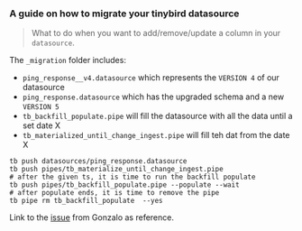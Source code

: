 ### A guide on how to migrate your tinybird datasource

> What to do when you want to add/remove/update a column in your `datasource`.

The `_migration` folder includes:

- `ping_response__v4.datasource` which represents the `VERSION 4` of our
  datasource
- `ping_response.datasource` which has the upgraded schema and a new `VERSION 5`
- `tb_backfill_populate.pipe` will fill the datasource with all the data until a
  set date X
- `tb_materialized_until_change_ingest.pipe` will fill teh dat from the date X

```
tb push datasources/ping_response.datasource
tb push pipes/tb_materialize_until_change_ingest.pipe
# after the given ts, it is time to run the backfill populate
tb push pipes/tb_backfill_populate.pipe --populate --wait
# after populate ends, it is time to remove the pipe
tb pipe rm tb_backfill_populate  --yes
```

Link to the [issue](https://github.com/openstatusHQ/openstatus/issues/278) from
Gonzalo as reference.
